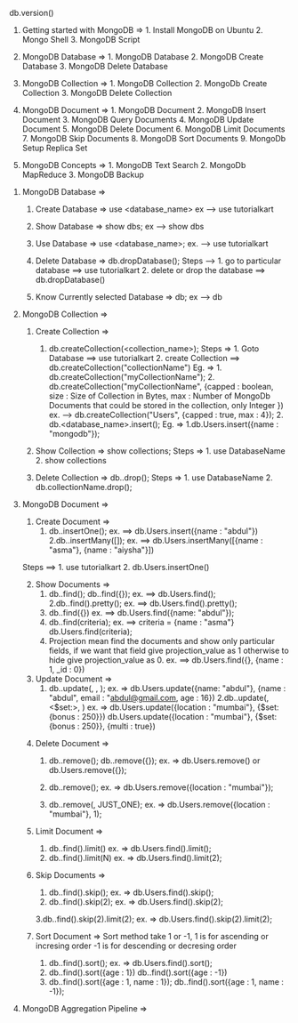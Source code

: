 <!-- With a brief introduction tour to MongoDB, let us dive into working with MongoDB. -->

<!-- Check MongoDB version -->
db.version()    

1. Getting started with MongoDB =>
        1. Install MongoDB on Ubuntu
        2. Mongo Shell
        3. MongoDB Script

2. MongoDB Database => 
        1. MongoDB Database
        2. MongoDB Create Database
        3. MongoDB Delete Database

3. MongoDB Collection =>
        1. MongoDB Collection
        2. MongoDb Create Collection
        3. MongoDB Delete Collection

4. MongoDB Document => 
        1. MongoDB Document
        2. MongoDB Insert Document
        3. MongoDB Query Documents
        4. MongoDB Update Document
        5. MongoDB Delete Document
        6. MongoDB Limit Documents
        7. MongoDB Skip Documents
        8. MongoDB Sort Documents
        9. MongoDb Setup Replica Set

5. MongoDB Concepts =>
        1. MongoDB Text Search
        2. MongoDb MapReduce
        3. MongoDB Backup



<!-- **************** -->
<!-- Create Database -->
1. MongoDB Database =>
    1. Create Database => use <database_name>
        ex --> use tutorialkart

    2. Show Database => show dbs;
        ex --> show dbs

    3. Use Database => use <database_name>;
        ex. --> use tutorialkart

    4. Delete Database => db.dropDatabase();
        Steps -->   1. go to particular database ==> use tutorialkart
                    2. delete or drop the database ==> db.dropDatabase()

    5. Know Currently selected Database => db;
        ex --> db

<!-- Create Collections -->
2. MongoDB Collection =>
    1. Create Collection =>
            <!-- only create collection -->
        1. db.createCollection(<collection_name>);
            Steps =>
                1. Goto Database ==> use tutorialkart
                2. create Collection ==> db.createCollection("collectionName")
                    Eg. =>
                        1. db.createCollection("myCollectionName");
                        2. db.createCollection("myCollectionName", {capped : boolean, size : Size of Collection in Bytes, max : Number of MongoDb Documents that could be stored in the collection, only Integer })
                            ex. -->
                                db.createCollection("Users", {capped : true, max : 4});
                 <!-- Create Collection and insert document -->
            2. db.<database_name>.insert(<document>);
                Eg. =>
                    1.db.Users.insert({name : "mongodb"});

    2. Show Collection => show collections;
        Steps =>
            1. use DatabaseName
            2. show collections

    3. Delete Collection => db.<collectionName>.drop();
        Steps =>
            1. use DatabaseName
            2. db.collectionName.drop();


<!-- MongoDB Document - Structure and Sample Documents -->
3. MongoDB Document => 
    <!-- Create Document -->
    1. Create Document =>
        1. db.<collectionName>.insertOne(<document>);
            ex. ==>
                db.Users.insert({name : "abdul"})
        2.db.<collectionName>.insertMany([<document>]);
            ex. ==>
                db.Users.insertMany([{name : "asma"}, {name : "aiysha"}])

    Steps ==>
        1. use tutorialkart
        2. db.Users.insertOne(<document>)

    <!-- Show Document -->
    2. Show Documents =>
        1. db.<collectionName>.find();
           db.<collectionName>.find({});
            ex. ==>
                db.Users.find();
        2.db.<collectionName>.find().pretty(); <!-- It shows is prettier format or readable format. -->
            ex. ==>
                db.Users.find().pretty();
        <!-- Show as Coditional Criteria -->
        3. db.<collectionName>.find({<criteria>})
            ex. ==>
                db.Users.find({name: "abdul"});
                    <!-- or -->
        3. db.<collectionName>.find(criteria);
            ex. ==>
                criteria = {name : "asma"}
                db.Users.find(criteria);
        <!-- find based on projection -->
        4. Projection mean find the documents and show only particular fields, if we want that field give projection_value as 1 otherwise to hide give projection_value as 0.
            ex. ==>
                db.Users.find({}, {name : 1, _id : 0})


    <!-- Update Document -->
    3. Update Document =>
        1. db.<collectionName>.update(<criteria>, <update>, <options>);
            ex. =>
                db.Users.update({name: "abdul"}, {name : "abdul", email : "abdul@gmail.com, age : 16})
        2.db.<collectionName>.update(<criteria>, <$set:<update>>, <multi : true>)
            ex. =>
                db.Users.update({location : "mumbai"}, {$set: {bonus : 250}}) <!-- for single update -->
                db.Users.update({location : "mumbai"}, {$set: {bonus : 250}}, {multi : true}) <!-- for multi update -->


    <!-- Delete Document -->
    4. Delete Document =>
        <!-- To delete all documents -->
        1. db.<collectionName>.remove();
                <!-- or -->
           db.<collectionName>.remove({});
            ex. =>
                db.Users.remove() or db.Users.remove({});

        <!-- To delete on certain criteria -->
        2. db.<collectionName>.remove(<criteria>); <!-- remove all based on criteria -->
            ex. =>
                db.Users.remove({location : "mumbai"});

        2. db.<collectionName>.remove(<criteria>, JUST_ONE); <!-- delete one based on criteria -->
            ex. =>
                db.Users.remove({location : "mumbai"}, 1);

    
    <!-- Limit Documents -->
    5. Limit Document =>
        <!-- Fetch all document  -->
        1. db.<collectionName>.find().limit()
            ex. =>
                db.Users.find().limit();

        <!-- Fetch certain limit document -->
        2. db.<collectionName>.find().limit(N)
            ex. =>
                db.Users.find().limit(2);

    <!-- Skip Documents -->
    6. Skip Documents =>
        <!-- Fetch all document zero skip -->
        1. db.<collectionName>.find().skip();
            ex. =>
                db.Users.find().skip();

        <!-- Fetch with skip number -->
        2. db.<collectionName>.find().skip(2);
            ex. =>
                db.Users.find().skip(2);

        <!-- Fetch with skip and limit number -->
        3.db.<collectionName>.find().skip(2).limit(2);
            ex. =>
                db.Users.find().skip(2).limit(2);

    7. Sort Document => Sort method take 1 or -1,
                        1 is for ascending or incresing order
                        -1 is for descending or decresing order
        <!-- Sort with out any condition -->
        1. db.<collectionName>.find().sort();
            ex. =>
                db.Users.find().sort();

        <!-- Sort with one field -->
        2. db.<collectionName>.find().sort({age : 1}) <!-- for ascending order -->
           db.<collectionName>.find().sort({age : -1}) <!-- for descending order -->

        <!-- Sort with more then one field -->
        3. db.<collectionName>.find().sort({age : 1, name : 1});
           db.<collectionName>.find().sort({age : 1, name : -1});

4. MongoDB Aggregation Pipeline =>
    